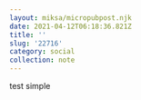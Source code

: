 ```yaml
---
layout: miksa/micropubpost.njk
date: 2021-04-12T06:18:36.821Z
title: ''
slug: '22716'
category: social
collection: note
---
```

test simple
